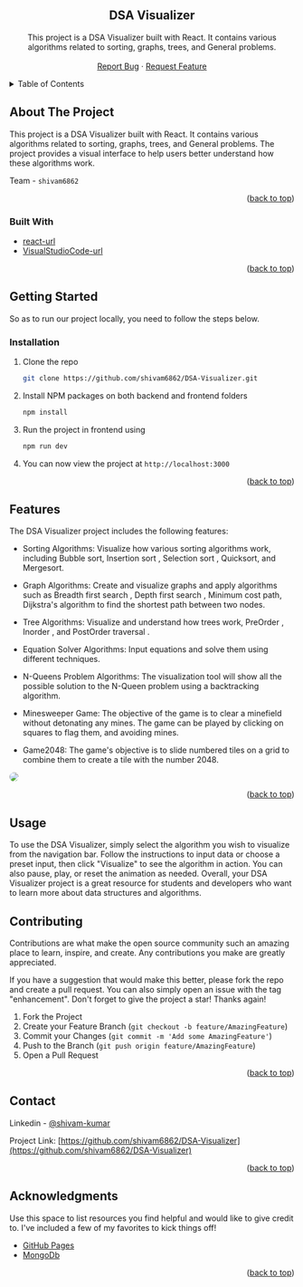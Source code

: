 <br />
<div align="center">
<h2 align="center">DSA Visualizer</h2>

  <p align="center">
   This project is a DSA Visualizer built with React. It contains various algorithms related to sorting, graphs, trees, and General problems.
    <br />
    <br />
    <a href="https://github.com/shivam6862/DSA-Visualizer/issues">Report Bug</a>
    ·
    <a href="https://github.com/shivam6862/DSA-Visualizer/issues">Request Feature</a>
  </p>
</div>

<details>
  <summary>Table of Contents</summary>
  <ol>
    <li>
      <a href="#about-the-project">About The Project</a>
      <ul>
        <li><a href="#built-with">Built With</a></li>
      </ul>
    </li>
    <li><a href="#Features">Features</a></li>
    <li><a href="#Usage">Usage</a></li>
    <li><a href="#contributing">Contributing</a></li>
    <li><a href="#contact">Contact</a></li>
    <li><a href="#acknowledgments">Acknowledgments</a></li>
  </ol>
</details>

## About The Project

This project is a DSA Visualizer built with React. It contains various algorithms related to sorting, graphs, trees, and General problems.
The project provides a visual interface to help users better understand how these algorithms work.

Team - `shivam6862`

<p align="right">(<a href="#readme-top">back to top</a>)</p>

### Built With

- [react-url]
- [VisualStudioCode-url]

<p align="right">(<a href="#readme-top">back to top</a>)</p>

## Getting Started

So as to run our project locally, you need to follow the steps below.

### Installation

1. Clone the repo
   ```sh
   git clone https://github.com/shivam6862/DSA-Visualizer.git
   ```
2. Install NPM packages on both backend and frontend folders
   ```sh
   npm install
   ```
3. Run the project in frontend using
   ```sh
   npm run dev
   ```
4. You can now view the project at `http://localhost:3000`

<p align="right">(<a href="#readme-top">back to top</a>)</p>

## Features

The DSA Visualizer project includes the following features:<br/>

- Sorting Algorithms: Visualize how various sorting algorithms work, including Bubble sort, Insertion sort , Selection sort , Quicksort, and Mergesort.<br/>

- Graph Algorithms: Create and visualize graphs and apply algorithms such as Breadth first search , Depth first search , Minimum cost path, Dijkstra's algorithm to find the shortest path between two nodes.<br/>

- Tree Algorithms: Visualize and understand how trees work, PreOrder , Inorder , and PostOrder traversal .<br/>

- Equation Solver Algorithms: Input equations and solve them using different techniques.<br/>

- N-Queens Problem Algorithms: The visualization tool will show all the possible solution to the N-Queen problem using a backtracking algorithm.<br/>

- Minesweeper Game: The objective of the game is to clear a minefield without detonating any mines. The game can be played by
  clicking on squares to flag them, and avoiding mines.<br/>

- Game2048: The game's objective is to slide numbered tiles on a grid to combine them to create a tile with the number 2048.<br/>

<a href="https://github.com/shivam6862/DSA-Visualizer"><img src="./public/image.png" style="border-radius:12px"></a>

<p align="right">(<a href="#readme-top">back to top</a>)</p>

## Usage

To use the DSA Visualizer, simply select the algorithm you wish to visualize from the navigation bar. Follow the instructions to input data or choose a preset input, then click "Visualize" to see the algorithm in action. You can also pause, play, or reset the animation as needed. Overall, your DSA Visualizer project is a great resource for students and developers who want to learn more about data structures and algorithms.</br>

## Contributing

Contributions are what make the open source community such an amazing place to learn, inspire, and create. Any contributions you make are greatly appreciated.

If you have a suggestion that would make this better, please fork the repo and create a pull request. You can also simply open an issue with the tag "enhancement".
Don't forget to give the project a star! Thanks again!

1. Fork the Project
2. Create your Feature Branch (`git checkout -b feature/AmazingFeature`)
3. Commit your Changes (`git commit -m 'Add some AmazingFeature'`)
4. Push to the Branch (`git push origin feature/AmazingFeature`)
5. Open a Pull Request

<p align="right">(<a href="#readme-top">back to top</a>)</p>

## Contact

Linkedin - [@shivam-kumar](https://www.linkedin.com/in/shivam-kumar-14701b249/)

Project Link: [https://github.com/shivam6862/DSA-Visualizer](https://github.com/shivam6862/DSA-Visualizer)

<p align="right">(<a href="#readme-top">back to top</a>)</p>

## Acknowledgments

Use this space to list resources you find helpful and would like to give credit to. I've included a few of my favorites to kick things off!

- [GitHub Pages](https://pages.github.com)
- [MongoDb](https://www.mongodb.com/)

<p align="right">(<a href="#readme-top">back to top</a>)</p>

[react-url]: https://reactjs.org/
[react.js]: https://img.shields.io/badge/React-20232A?style=for-the-badge&logo=react&logoColor=61DAFB
[visualstudiocode-url]: https://code.visualstudio.com/
